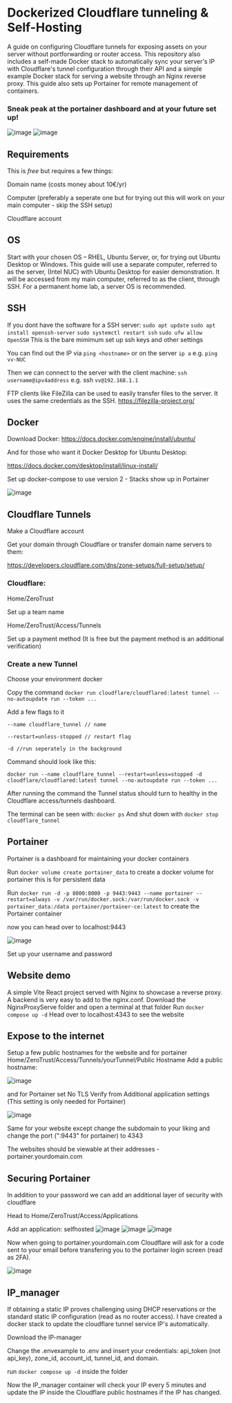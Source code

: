 # Dockerized Cloudflare tunneling & Self-Hosting
 A guide on configuring Cloudflare tunnels for exposing assets on your server without portforwarding or router access. This repository also includes a self-made Docker stack to automatically sync your server's IP with Cloudflare's tunnel 
 configuration through their API and a simple example Docker stack for serving a website through an Nginx reverse proxy. This guide also sets up Portainer for remote management of containers.

### Sneak peak at the portainer dashboard and at your future set up!
![image](https://github.com/V-vTK/Dockerized-Cloudflare-tunneling-and-self-hosting/assets/97534406/36b0e4d3-74a5-49ca-91b9-285791bd9529)
![image](https://github.com/V-vTK/Dockerized-Cloudflare-tunneling-and-self-hosting/assets/97534406/41693413-5705-47c6-951b-e0252bfed85d)


## Requirements
This is *free* but requires a few things:

Domain name (costs money about 10€/yr)

Computer (preferably a seperate one but for trying out this will work on your main computer - skip the SSH setup)

Cloudflare account


## OS
Start with your chosen OS – RHEL, Ubuntu Server, or, for trying out Ubuntu Desktop or Windows. This guide will use a separate computer, referred to as the server, (Intel NUC) with Ubuntu Desktop for easier demonstration. It will be accessed from my main computer, referred to as the client, through SSH. For a permanent home lab, a server OS is recommended.


## SSH
If you dont have the software for a SSH server:
```sudo apt update```
```sudo apt install openssh-server```
```sudo systemctl restart ssh```
```sudo ufw allow OpenSSH```
This is the bare mimimum set up ssh keys and other settings

You can find out the IP via ```ping <hostname>``` or on the server ```ip a```
e.g. ```ping vv-NUC```

Then we can connect to the server with the client machine:
```ssh username@ipv4address``` e.g. ssh ```vv@192.168.1.1```

FTP clients like FileZilla can be used to easily transfer files to the server. It uses the same credentials as the SSH.
https://filezilla-project.org/

## Docker
Download Docker:
https://docs.docker.com/engine/install/ubuntu/

And for those who want it Docker Desktop for Ubuntu Desktop:

https://docs.docker.com/desktop/install/linux-install/

Set up docker-compose to use version 2 - Stacks show up in Portainer

![image](https://github.com/V-vTK/Dockerized-Cloudflare-tunneling-and-self-hosting/assets/97534406/292590b6-f322-4926-98a9-520a8e762b84)

## Cloudflare Tunnels

Make a Cloudflare account

Get your domain through Cloudflare or transfer domain name servers to them:

https://developers.cloudflare.com/dns/zone-setups/full-setup/setup/

### Cloudflare:

Home/ZeroTrust

Set up a team name

Home/ZeroTrust/Access/Tunnels

Set up a payment method (It is free but the payment method is an additional verification)

### Create a new Tunnel

Choose your environment docker

Copy the command ```docker run cloudflare/cloudflared:latest tunnel --no-autoupdate run --token ...```

Add a few flags to it

```--name cloudflare_tunnel // name```

```--restart=unless-stopped // restart flag```

```-d //run seperately in the background```

Command should look like this:

```docker run --name cloudflare_tunnel --restart=unless=stopped -d cloudflare/cloudflared:latest tunnel --no-autoupdate run --token ...```

After running the command the Tunnel status should turn to healthy in the Cloudflare access/tunnels dashboard.

The terminal can be seen with:
```docker ps```
And shut down with
```docker stop cloudflare_tunnel```

## Portainer
Portainer is a dashboard for maintaining your docker containers

Run ```docker volume create portainer_data``` to create a docker volume for portainer this is for persistent data 

Run ```docker run -d -p 8000:8000 -p 9443:9443 --name portainer --restart=always -v /var/run/docker.sock:/var/run/docker.sock -v portainer_data:/data portainer/portainer-ce:latest``` to create the Portainer container

now you can head over to localhost:9443

![image](https://github.com/V-vTK/Dockerized-Cloudflare-tunneling-and-self-hosting/assets/97534406/8bfde4b8-06cc-4c4d-bd59-47aa340c8c10)

Set up your username and password

## Website demo
A simple Vite React project served with Nginx to showcase a reverse proxy. A backend is very easy to add to the nginx.conf.
Download the NginxProxyServe folder and open a terminal at that folder
Run ```docker compose up -d```
Head over to localhost:4343 to see the website

## Expose to the internet

Setup a few public hostnames for the website and for portainer
Home/ZeroTrust/Access/Tunnels/yourTunnel/Public Hostname
Add a public hostname:

![image](https://github.com/V-vTK/Dockerized-Cloudflare-tunneling-and-self-hosting/assets/97534406/b9682ff4-317b-4510-aed2-62009af9f1d6)

and for Portainer set No TLS Verify from Additional application settings (This setting is only needed for Portainer) 

![image](https://github.com/V-vTK/Dockerized-Cloudflare-tunneling-and-self-hosting/assets/97534406/6a4110d7-76f9-4b15-8439-9f8573be6356)

Same for your website except change the subdomain to your liking and change the port (":9443" for portainer) to 4343


The websites should be viewable at their addresses - portainer.yourdomain.com


## Securing Portainer
In addition to your password we can add an additional layer of security with cloudflare


Head to Home/ZeroTrust/Access/Applications

Add an application: selfhosted
![image](https://github.com/V-vTK/Dockerized-Cloudflare-tunneling-and-self-hosting/assets/97534406/c44aca06-6e7f-4118-98f1-8dc652d27335)
![image](https://github.com/V-vTK/Dockerized-Cloudflare-tunneling-and-self-hosting/assets/97534406/8f04eed2-09b2-45ab-be5a-747d9a5fc9b7)
![image](https://github.com/V-vTK/Dockerized-Cloudflare-tunneling-and-self-hosting/assets/97534406/e5bdfc70-ca11-43a8-bdaf-774708518d1e)

Now when going to portainer.yourdomain.com Cloudflare will ask for a code sent to your email before transfering you to the portainer login screen (read as 2FA).

![image](https://github.com/V-vTK/Dockerized-Cloudflare-tunneling-and-self-hosting/assets/97534406/d1804ab8-661e-455c-a0d5-69cefe640d76)


## IP_manager
If obtaining a static IP proves challenging using DHCP reservations or the standard static IP configuration (read as no router access). I have created a docker stack to update the cloudflare tunnel service IP's automatically.

Download the IP-manager

Change the .envexample to .env and insert your credentials: api_token (not api_key), zone_id, account_id, tunnel_id, and domain.

run ```docker compose up -d``` inside the folder

Now the IP_manager container will check your IP every 5 minutes and update the IP inside the Cloudflare public hostnames if the IP has changed.
